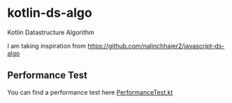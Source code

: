 # kotlin-ds-algo
Kotlin Datastructure Algorithm

I am taking inspiration from https://github.com/nalinchhajer2/javascript-ds-algo

## Performance Test
You can find a performance test here [PerformanceTest.kt](./dsalgo/src/commonTest/kotlin/com/nalin/datastructurealgorithm/performance/PerformanceTest.kt)

